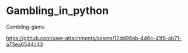 # Gambling_in_python
Gambling-game


https://github.com/user-attachments/assets/12dd96ab-446c-41f8-ab71-a73ea6544c43





